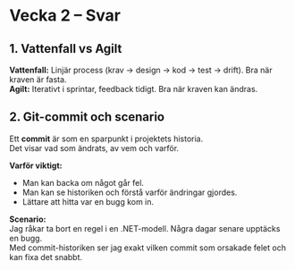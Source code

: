 # Vecka 2 – Svar
## 1. Vattenfall vs Agilt

**Vattenfall:** Linjär process (krav → design → kod → test → drift). Bra när kraven är fasta.  
**Agilt:** Iterativt i sprintar, feedback tidigt. Bra när kraven kan ändras.  

## 2. Git-commit och scenario

Ett **commit** är som en sparpunkt i projektets historia.  
Det visar vad som ändrats, av vem och varför.  

**Varför viktigt:**  
- Man kan backa om något går fel.  
- Man kan se historiken och förstå varför ändringar gjordes.  
- Lättare att hitta var en bugg kom in.

**Scenario:**  
Jag råkar ta bort en regel i en .NET-modell. Några dagar senare upptäcks en bugg.  
Med commit-historiken ser jag exakt vilken commit som orsakade felet och kan fixa det snabbt.

